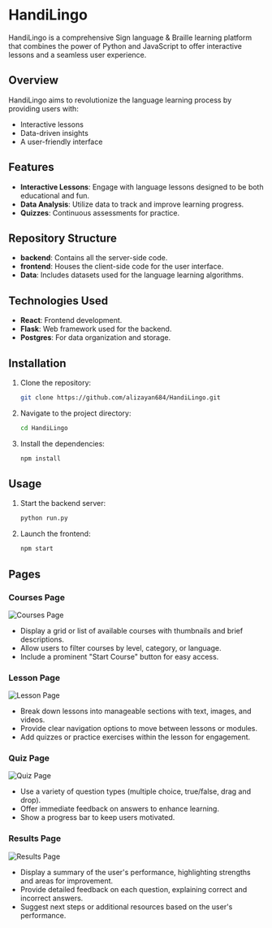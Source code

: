 # HandiLingo

HandiLingo is a comprehensive Sign language & Braille learning platform that combines the power of Python and JavaScript to offer interactive lessons and a seamless user experience.

## Overview
HandiLingo aims to revolutionize the language learning process by providing users with:
- Interactive lessons
- Data-driven insights
- A user-friendly interface

## Features
- **Interactive Lessons**: Engage with language lessons designed to be both educational and fun.
- **Data Analysis**: Utilize data to track and improve learning progress.
- **Quizzes**: Continuous assessments for practice.

## Repository Structure
- **backend**: Contains all the server-side code.
- **frontend**: Houses the client-side code for the user interface.
- **Data**: Includes datasets used for the language learning algorithms.

## Technologies Used
- **React**: Frontend development.
- **Flask**: Web framework used for the backend.
- **Postgres**: For data organization and storage.

## Installation
1. Clone the repository:
   ```bash
   git clone https://github.com/alizayan684/HandiLingo.git
   ```
2. Navigate to the project directory:
   ```bash
   cd HandiLingo
   ```
3. Install the dependencies:
   ```bash
   npm install
   ```

## Usage
1. Start the backend server:
   ```bash
   python run.py
   ```
2. Launch the frontend:
   ```bash
   npm start
   ```

## Pages

### Courses Page
![Courses Page](path/to/courses_page_image.png)
- Display a grid or list of available courses with thumbnails and brief descriptions.
- Allow users to filter courses by level, category, or language.
- Include a prominent "Start Course" button for easy access.

### Lesson Page
![Lesson Page](path/to/lesson_page_image.png)
- Break down lessons into manageable sections with text, images, and videos.
- Provide clear navigation options to move between lessons or modules.
- Add quizzes or practice exercises within the lesson for engagement.

### Quiz Page
![Quiz Page](path/to/quiz_page_image.png)
- Use a variety of question types (multiple choice, true/false, drag and drop).
- Offer immediate feedback on answers to enhance learning.
- Show a progress bar to keep users motivated.

### Results Page
![Results Page](path/to/results_page_image.png)
- Display a summary of the user's performance, highlighting strengths and areas for improvement.
- Provide detailed feedback on each question, explaining correct and incorrect answers.
- Suggest next steps or additional resources based on the user's performance.
